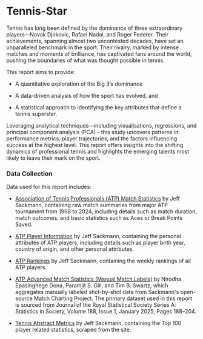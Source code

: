 # Tennis-Star

Tennis has long been defined by the dominance of three extraordinary players—Novak Djokovic, Rafael Nadal, and Roger Federer. Their achievements, spanning almost two uncontested decades, have set an unparalleled benchmark in the sport. Their rivalry, marked by intense matches and moments of brilliance, has captivated fans around the world, pushing the boundaries of what was thought possible in tennis. 

This report aims to provide:

- A quantitative exploration of the Big 3’s dominance

- A data-driven analysis of how the sport has evolved, and

- A statistical approach to identifying the key attributes that define a tennis superstar. 

Leveraging analytical techniques—including visualisations, regressions, and principal component analysis (PCA) - this study uncovers patterns in performance metrics, player trajectories, and the factors influencing success at the highest level. This report offers insights into the shifting dynamics of professional tennis and highlights the emerging talents most likely to leave their mark on the sport.


### Data Collection

Data used for this report includes:

- [Association of Tennis Professionals (ATP) Match Statistics]('https://github.com/JeffSackmann/tennis_atp') by Jeff Sackmann, containing raw match summaries from major ATP tournament from 1968 to 2024, including details such as match duration, match outcomes, and basic statistics such as Aces or Break Points Saved.

- [ATP Player Information](https://github.com/JeffSackmann/tennis_atp/blob/master/atp_players.csv) by Jeff Sackmann, containing the personal attributes of ATP players, including details such as player birth year, country of origin, and other personal attributes.

- [ATP Rankings](https://github.com/JeffSackmann/tennis_atp/blob/master/atp_rankings_00s.csv) by Jeff Sackmann, containing the weekly rankings of all ATP players.

- [ATP Advanced Match Statistics (Manual Match Labels)](https://doi.org/10.1093/jrsssa/qnae027) by Nirodha Epasinghege Dona, Paramjit S. Gill, and Tim B. Swartz, which aggregates manually labeled shot-by-shot data from Sackmann's open-source Match Charting Project. The primary dataset used in this report is sourced from Journal of the Royal Statistical Society Series A: Statistics in Society, Volume 188, Issue 1, January 2025, Pages 188–204.

- [Tennis Abstract Metrics](https://www.tennisabstract.com/cgi-bin/leaders.cgi) by Jeff Sackmann, containing the Top 100 player related statistics, scraped from the site.

